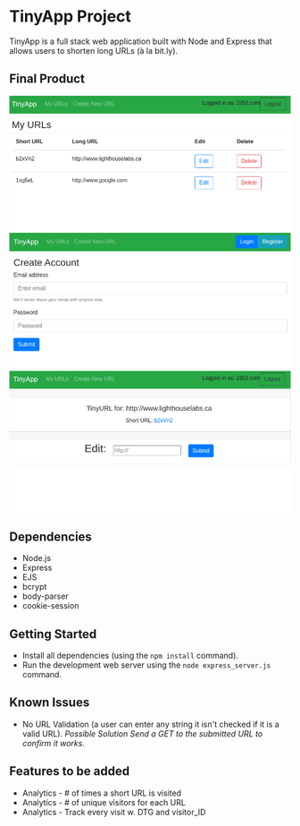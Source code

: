# TinyApp Project

TinyApp is a full stack web application built with Node and Express that allows users to shorten long URLs (à la bit.ly).

## Final Product

!["screenshot of URLs Page"](https://raw.githubusercontent.com/CharlesP8412/tinyapp/master/docs/urls_page.png)
!["screenshot of Registration Page"](https://raw.githubusercontent.com/CharlesP8412/tinyapp/master/docs/registration.png)
!["screenshot of Edit Page"](https://raw.githubusercontent.com/CharlesP8412/tinyapp/master/docs/edit_page.png)

## Dependencies

- Node.js
- Express
- EJS
- bcrypt
- body-parser
- cookie-session


## Getting Started

- Install all dependencies (using the `npm install` command).
- Run the development web server using the `node express_server.js` command.

## Known Issues
- No URL Validation (a user can enter any string it isn't checked if it is a valid URL).  *Possible Solution Send a GET to the submitted URL to confirm it works.*


## Features to be added
- Analytics - # of times a short URL is visited
- Analytics - # of unique visitors for each URL
- Analytics - Track every visit w. DTG and visitor_ID


